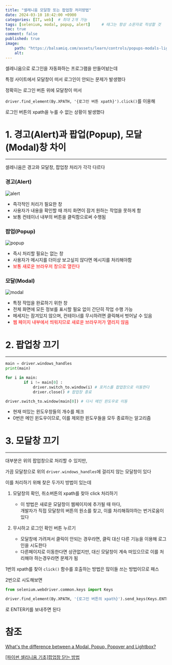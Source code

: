 ```yaml
---
title: "셀레니움 모달창 또는 팝업창 처리방법"
date: 2024-03-10 18:42:00 +0900
categories: [IT, web]  # 최대 2개 가능
tags: [selenium, modal, popup, alert]     # 태그는 항상 소문자로 작성할 것
toc: true
comment: false
published: true
image:
    path: "https://balsamiq.com/assets/learn/controls/popups-modals-lightboxes/Pop-up.png"
    alt: 
---
```


셀레니움으로 로그인을 자동화하는 프로그램을 만들어놨는데

특정 사이트에서 모달창이 떠서 로그인이 안되는 문제가 발생했다

정확히는 로그인 버튼 위에 모달창이 떠서

`driver.find_element(By.XPATH, '{로그인 버튼 xpath}').click()`를 이용해

로그인 버튼의 xpath을 누를 수 없는 상황이 발생했다

# 1. 경고(Alert)과 팝업(Popup), 모달(Modal)창 차이
---
셀레니움은 경고와 모달창, 팝업창 처리가 각각 다르다

### 경고(Alert) 

![alert](https://i.stack.imgur.com/VLXYg.png)

- 즉각적인 처리가 필요한 창
- 사용자가 내용을 확인할 때 까지 화면이 잠겨 원하는 작업을 못하게 함
- 보통 컨테이너 내부의 버튼을 클릭함으로써 수행됨

### 팝업(Popup)

![popup](https://i.stack.imgur.com/kQWPC.png)

- 즉시 처리할 필요는 없는 창
- 사용자가 메시지를 더이상 보고싶지 않다면 메시지를 처리해야함 
- <font color="red">보통 새로운 브라우저 창으로 열린다</font>

### 모달(Modal)

![modal](https://i.stack.imgur.com/ZQdFs.jpg)

- 특정 작업을 완료하기 위한 창
- 전체 화면에 모든 정보를 표시할 필요 없이 간단히 작업 수행 가능
- 메세지는 잠겨있지 않으며, 컨테이너를 무시하려면 클릭해서 벗어날 수 있음
- <font color="red">웹 페이지 내부에서 띄워지므로 새로운 브라우저가 열리지 않음</font>


# 2. 팝업창 끄기
---

```python
main = driver.windows_handles
print(main)

for i in main:
        if i != main[0] :
            driver.switch_to.window(i) # 포커스를 팝업창으로 이동한다
            driver.close() # 팝업창 종료

driver.switch_to.window(main[0]) # 다시 메인 윈도우로 이동
```

- 현재 떠있는 윈도우창들의 개수를 체크
- 0번은 메인 윈도우이므로, 이를 제외한 윈도우들을 모두 종료하는 알고리즘

# 3. 모달창 끄기
---

대부분은 위의 팝업창으로 처리할 수 있지만,

가끔 모달창으로 위의 `driver.windows_handles`에 걸리지 않는 모달창이 있다

이를 처리하기 위해 찾은 두가지 방법이 있는데

1. 모달창의 확인, 취소버튼의 xpath를 찾아 click 처리하기
    - 이 방법은 새로운 모달창이 웹페이지에 추가될 때 마다,    
     개발자가 직접 모달창의 버튼의 원소를 찾고, 이를 처리해줘야하는 번거로움이 있다   

2. 무시하고 로그인 확인 버튼 누르기
    - 모달창에 가려져서 클릭이 안되는 경우라면, 클릭 대신 다른 기능을 이용해 로그인을 시도한다
    - 다른페이지로 이동한다면 상관없지만, 대신 모달창이 계속 떠있으므로 이를 처리해야 하는경우라면 문제가 됨

1번의 xpath를 찾아 `click()` 함수를 호출하는 방법은 많이들 쓰는 방법이므로 패스

2번으로 시도해보면 

```python
from selenium.webdriver.common.keys import Keys

driver.find_element(By.XPATH, '{로그인 버튼의 xpath}').send_keys(Keys.ENTER)
```
로 ENTER키를 보내주면 된다


# 참조
[What's the difference between a Modal, Popup, Popover and Lightbox?](https://ux.stackexchange.com/questions/90336/whats-the-difference-between-a-modal-popup-popover-and-lightbox)   

[[파이썬 셀리니움 기초]팝업창 닫는 방법](https://yeko90.tistory.com/entry/%ED%8C%8C%EC%9D%B4%EC%8D%AC-%EC%85%80%EB%A0%88%EB%8B%88%EC%9B%80-%EA%B8%B0%EC%B4%88-%ED%8C%9D%EC%97%85%EC%B0%BD-%EB%8B%AB%EB%8A%94-%EB%B0%A9%EB%B2%95)   